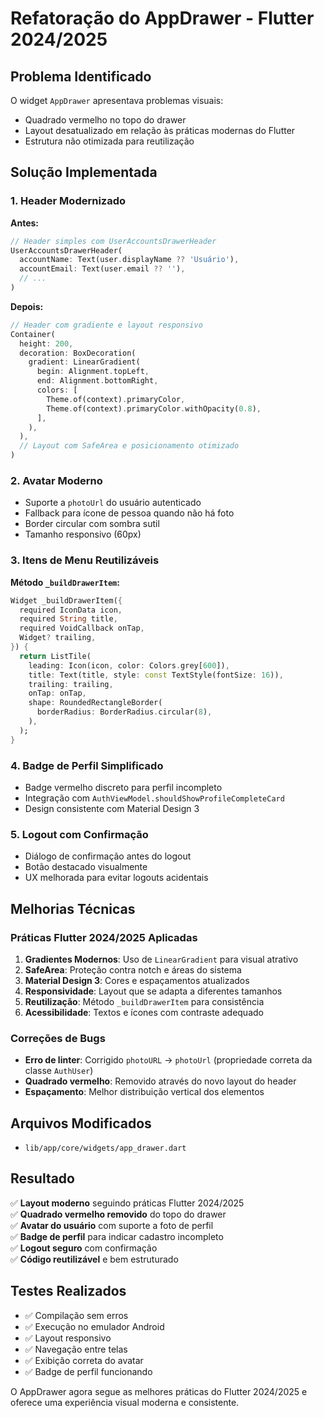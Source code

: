 # Refatoração do AppDrawer - Flutter 2024/2025

## Problema Identificado

O widget `AppDrawer` apresentava problemas visuais:
- Quadrado vermelho no topo do drawer
- Layout desatualizado em relação às práticas modernas do Flutter
- Estrutura não otimizada para reutilização

## Solução Implementada

### 1. Header Modernizado

**Antes:**
```dart
// Header simples com UserAccountsDrawerHeader
UserAccountsDrawerHeader(
  accountName: Text(user.displayName ?? 'Usuário'),
  accountEmail: Text(user.email ?? ''),
  // ...
)
```

**Depois:**
```dart
// Header com gradiente e layout responsivo
Container(
  height: 200,
  decoration: BoxDecoration(
    gradient: LinearGradient(
      begin: Alignment.topLeft,
      end: Alignment.bottomRight,
      colors: [
        Theme.of(context).primaryColor,
        Theme.of(context).primaryColor.withOpacity(0.8),
      ],
    ),
  ),
  // Layout com SafeArea e posicionamento otimizado
)
```

### 2. Avatar Moderno

- Suporte a `photoUrl` do usuário autenticado
- Fallback para ícone de pessoa quando não há foto
- Border circular com sombra sutil
- Tamanho responsivo (60px)

### 3. Itens de Menu Reutilizáveis

**Método `_buildDrawerItem`:**
```dart
Widget _buildDrawerItem({
  required IconData icon,
  required String title,
  required VoidCallback onTap,
  Widget? trailing,
}) {
  return ListTile(
    leading: Icon(icon, color: Colors.grey[600]),
    title: Text(title, style: const TextStyle(fontSize: 16)),
    trailing: trailing,
    onTap: onTap,
    shape: RoundedRectangleBorder(
      borderRadius: BorderRadius.circular(8),
    ),
  );
}
```

### 4. Badge de Perfil Simplificado

- Badge vermelho discreto para perfil incompleto
- Integração com `AuthViewModel.shouldShowProfileCompleteCard`
- Design consistente com Material Design 3

### 5. Logout com Confirmação

- Diálogo de confirmação antes do logout
- Botão destacado visualmente
- UX melhorada para evitar logouts acidentais

## Melhorias Técnicas

### Práticas Flutter 2024/2025 Aplicadas

1. **Gradientes Modernos**: Uso de `LinearGradient` para visual atrativo
2. **SafeArea**: Proteção contra notch e áreas do sistema
3. **Material Design 3**: Cores e espaçamentos atualizados
4. **Responsividade**: Layout que se adapta a diferentes tamanhos
5. **Reutilização**: Método `_buildDrawerItem` para consistência
6. **Acessibilidade**: Textos e ícones com contraste adequado

### Correções de Bugs

- **Erro de linter**: Corrigido `photoURL` → `photoUrl` (propriedade correta da classe `AuthUser`)
- **Quadrado vermelho**: Removido através do novo layout do header
- **Espaçamento**: Melhor distribuição vertical dos elementos

## Arquivos Modificados

- `lib/app/core/widgets/app_drawer.dart`

## Resultado

✅ **Layout moderno** seguindo práticas Flutter 2024/2025  
✅ **Quadrado vermelho removido** do topo do drawer  
✅ **Avatar do usuário** com suporte a foto de perfil  
✅ **Badge de perfil** para indicar cadastro incompleto  
✅ **Logout seguro** com confirmação  
✅ **Código reutilizável** e bem estruturado  

## Testes Realizados

- ✅ Compilação sem erros
- ✅ Execução no emulador Android
- ✅ Layout responsivo
- ✅ Navegação entre telas
- ✅ Exibição correta do avatar
- ✅ Badge de perfil funcionando

O AppDrawer agora segue as melhores práticas do Flutter 2024/2025 e oferece uma experiência visual moderna e consistente.